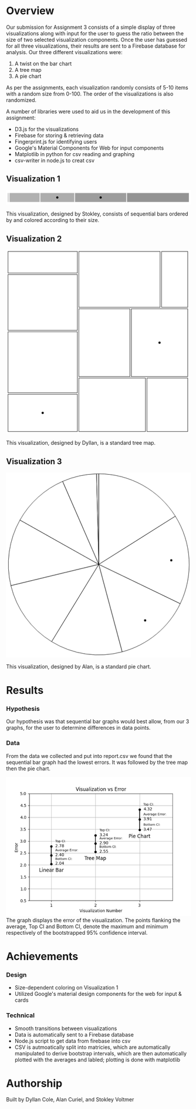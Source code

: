 # Overview

Our submission for Assignment 3 consists of a simple display of three visualizations along with input for the user to guess the ratio between the size of two selected visualization components. Once the user has guessed for all three visualizations, their results are sent to a Firebase database for analysis. Our three different visualizations were:
1. A twist on the bar chart
2. A tree map
3. A pie chart

As per the assignments, each visualization randomly consists of 5-10 items with a random size from 0-100. The order of the visualizations is also randomized.

A number of libraries were used to aid us in the development of this assignment:
* D3.js for the visualizations
* Firebase for storing & retrieving data
* Fingerprint.js for identifying users
* Google's Material Components for Web for input components
* Matplotlib in python for csv reading and graphing
* csv-writer in node.js to creat csv



## Visualization 1
![Bar Chart](img/bar.png)

This visualization, designed by Stokley, consists of sequential bars ordered by and colored according to their size.

## Visualization 2
![Tree Map](img/tree.png)

This visualization, designed by Dyllan, is a standard tree map.

## Visualization 3
![Pie Chart](img/pie.png)

This visualization, designed by Alan, is a standard pie chart.

# Results
### Hypothesis
Our hypothesis was that sequential bar graphs would best allow, from our 3 graphs, for the user to determine differences in data points.
### Data
From the data we collected and put into report.csv we found that the sequential bar graph had the lowest errors. It was followed by the tree map then the pie chart.

![Visualization Error](img/visualizationErrorV2.png)
<br />
The graph displays the error of the visualization. The points flanking the average, Top CI and Bottom CI, denote the maximum and minimum respectively of the bootstrapped
95% confidence interval.

# Achievements
### Design
- Size-dependent coloring on Visualization 1
- Utilized Google's material design components for the web for input & cards

### Technical
- Smooth transitions between visualizations
- Data is automatically sent to a Firebase database
- Node.js script to get data from firebase into csv
- CSV is autmoatically split into matricies, which are automatically manipulated to derive bootstrap intervals, which are then automatically plotted with the averages and labled; plotting is done with matplotlib

# Authorship

Built by Dyllan Cole, Alan Curiel, and Stokley Voltmer
